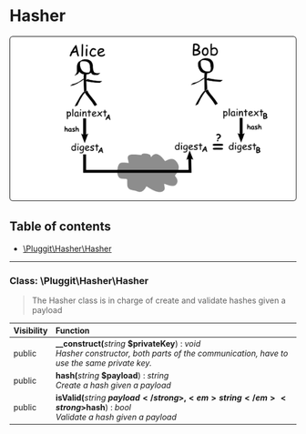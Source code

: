 # Hasher

![Hash IMG](./doc/md5-hash.png)

## Table of contents

- [\Pluggit\Hasher\Hasher](#class-pluggithasherhasher)

<hr />

### Class: \Pluggit\Hasher\Hasher

> The Hasher class is in charge of create and validate hashes given a payload

| Visibility | Function |
|:-----------|:---------|
| public | <strong>__construct(</strong><em>string</em> <strong>$privateKey</strong>)</strong> : <em>void</em><br /><em>Hasher constructor, both parts of the communication, have to use the same private key.</em> |
| public | <strong>hash(</strong><em>string</em> <strong>$payload</strong>)</strong> : <em>string</em><br /><em>Create a hash given a payload</em> |
| public | <strong>isValid(</strong><em>string</em> <strong>$payload</strong>, <em>string</em> <strong>$hash</strong>)</strong> : <em>bool</em><br /><em>Validate a hash given a payload</em> |

